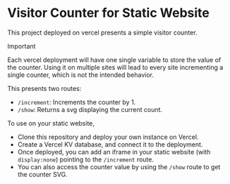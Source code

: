 # Visitor Counter for Static Website

This project deployed on vercel presents a simple visitor counter.

> [!Important]
> Each vercel deployment will have one single variable to store the value of the counter. Using it on multiple sites will lead to every site incrementing a single counter, which is not the intended behavior.

This presents two routes:

- `/increment`: Increments the counter by 1.
- `/show`: Returns a svg displaying the current count.

To use on your static website,

- Clone this repository and deploy your own instance on Vercel.
- Create a Vercel KV database, and connect it to the deployment.
- Once deployed, you can add an iframe in your static website (with `display:none`) pointing to the `/increment` route.
- You can also access the counter value by using the `/show` route to get the counter SVG.
